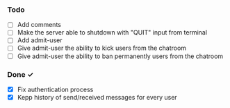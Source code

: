 ### Todo

- [ ] Add comments
- [ ] Make the server able to shutdown with "QUIT" input from terminal
- [ ] Add admit-user 
- [ ] Give admit-user the ability to kick users from the chatroom
- [ ] Give admit-user the ability to ban permanently users from the chatroom

### Done ✓

- [x] Fix authentication process
- [x] Kepp history of send/received messages for every user